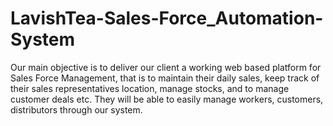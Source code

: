 # LavishTea-Sales-Force_Automation-System

Our main objective is to deliver our client a working web based platform for Sales Force Management, that is to maintain their daily sales, keep track of their sales representatives location, manage stocks, and to manage customer deals etc. They will be able to easily manage workers, customers, distributors through our system.
